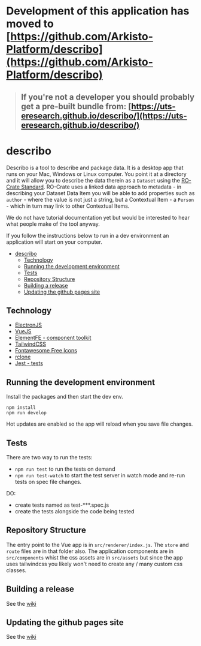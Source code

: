 # Development of this application has moved to [https://github.com/Arkisto-Platform/describo](https://github.com/Arkisto-Platform/describo)

> ## **If you're not a developer you should probably get a pre-built bundle from: [https://uts-eresearch.github.io/describo/](https://uts-eresearch.github.io/describo/)**


# describo

Describo is a tool to describe and package data. It is a desktop app that runs on your Mac, Windows or Linux computer. You point it at a directory and it will allow you to describe the data therein as a `Dataset` using the [RO-Crate Standard](https://researchobject.github.io/ro-crate/1.0/). RO-Crate uses a linked data approach to metadata - in describing your Dataset Data Item you will be able to add properties such as `author` - where the value is not just a string, but a Contextual Item - a `Person` - which in turn may link to other Contextual Items.

We do not have tutorial documentation yet but would be interested to hear what people make of the tool anyway.

If you follow the instructions below to run in a dev environment an application will start on your computer.


- [describo](#describo)
  - [Technology](#technology)
  - [Running the development environment](#running-the-development-environment)
  - [Tests](#tests)
  - [Repository Structure](#repository-structure)
  - [Building a release](#building-a-release)
  - [Updating the github pages site](#updating-the-github-pages-site)


## Technology

-   [ElectronJS](https://www.electronjs.org/)
-   [VueJS](https://vuejs.org/)
-   [ElementFE - component toolkit](https://element.eleme.io/#/en-US/component/installation)
-   [TailwindCSS](https://tailwindcss.com/docs/installation/)
-   [Fontawesome Free Icons](https://fontawesome.com/)
-   [rclone](https://rclone.org/)
-   [Jest - tests](https://jestjs.io/en/)

## Running the development environment

Install the packages and then start the dev env.

```
npm install
npm run develop
```

Hot updates are enabled so the app will reload when you save file changes.

## Tests

There are two way to run the tests:

-   `npm run test` to run the tests on demand
-   `npm run test-watch` to start the test server in watch mode and re-run tests on spec file changes.

DO:

-   create tests named as test-\*\*\*.spec.js
-   create the tests alongside the code being tested

## Repository Structure

The entry point to the Vue app is in `src/renderer/index.js`.
The `store` and `route` files are in that folder also. The
application components are in `src/components` whist the css
assets are in `src/assets` but since the app uses tailwindcss
you likely won't need to create any / many custom css classes.

## Building a release

See the [wiki](https://github.com/UTS-eResearch/describo/wiki/build-a-release)

## Updating the github pages site

See the [wiki](https://github.com/UTS-eResearch/describo/wiki/updating-github-pages)

